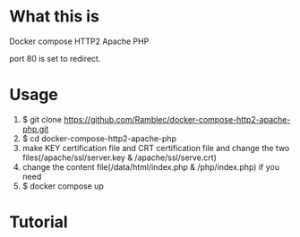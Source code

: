 # What this is
Docker compose HTTP2 Apache PHP

port 80 is set to redirect.

# Usage
1. $ git clone https://github.com/Ramblec/docker-compose-http2-apache-php.git
2. $ cd docker-compose-http2-apache-php
3. make KEY certification file and CRT certification file and change the two files(/apache/ssl/server.key & /apache/ssl/serve.crt)
4. change the content file(/data/html/index.php & /php/index.php) if you need
5. $ docker compose up

# Tutorial
